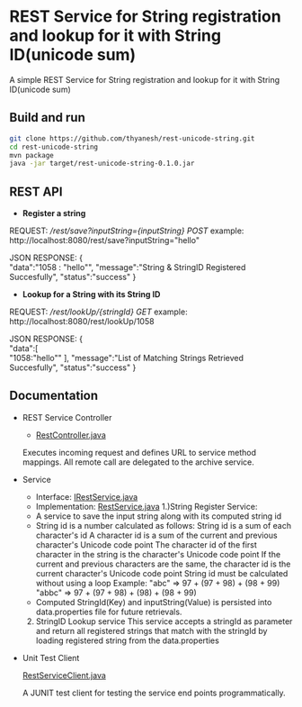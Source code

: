 REST Service for String registration and lookup for it with String ID(unicode sum)
======================================================================================

A simple REST Service for String registration and lookup for it with String ID(unicode sum)

Build and run
-------------

```bash
git clone https://github.com/thyanesh/rest-unicode-string.git
cd rest-unicode-string
mvn package
java -jar target/rest-unicode-string-0.1.0.jar
```

REST API
--------

* **Register a string**

REQUEST:
   */rest/save?inputString={inputString} POST*
example:
http://localhost:8080/rest/save?inputString="hello"

JSON RESPONSE:
{  
   "data":"1058 : \"hello\"",
   "message":"String & StringID Registered Succesfully",
   "status":"success"
}
   
* **Lookup for a String with its String ID**

REQUEST:
   */rest/lookUp/{stringId} GET*
example:
http://localhost:8080/rest/lookUp/1058
   
JSON RESPONSE:
{  
   "data":[  
      "1058:\"hello\""
   ],
   "message":"List of Matching Strings Retrieved Succesfully",
   "status":"success"
}

Documentation
-------------

* REST Service Controller
  * [RestController.java](https://github.com/thyanesh/rest-unicode-string/blob/master/src/main/java/org/thyanesh/paypal/assessment/rest/RestController.java)
   
   Executes incoming request and defines URL to service method mappings. All remote call are delegated to the archive service.
   
* Service
  * Interface: [IRestService.java](https://github.com/thyanesh/rest-unicode-string/blob/master/src/main/java/org/thyanesh/paypal/assessment/service/IRestService.java)
  * Implementation: [RestService.java](https://github.com/thyanesh/rest-unicode-string/blob/master/src/main/java/org/thyanesh/paypal/assessment/service/RestService.java)
   1.)String Register Service:
  - A service to save the input string along with its computed string id
  - String id is a number calculated as follows:
String id is a sum of each character's id
A character id is a sum of the current and previous character's Unicode code point
The character id of the first character in the string is the character's Unicode code point
If the current and previous characters are the same, the character id is the current character's Unicode code point
String id must be calculated without using a loop
Example:
"abc" => 97 + (97 + 98) + (98 + 99)
"abbc" => 97 + (97 + 98) + (98) + (98 + 99)
  - Computed StringId(Key) and inputString(Value) is persisted into data.properties file for future retrievals.
  2. StringID Lookup service
   This service accepts a stringId as parameter and return all registered strings that match with the stringId by loading registered string from the data.properties
   
* Unit Test Client
   
   [RestServiceClient.java](https://github.com/thyanesh/rest-unicode-string/blob/master/src/main/java/org/thyanesh/paypal/assessment/client/RestServiceClient.java)
   
   A JUNIT test client for testing the service end points programmatically.
